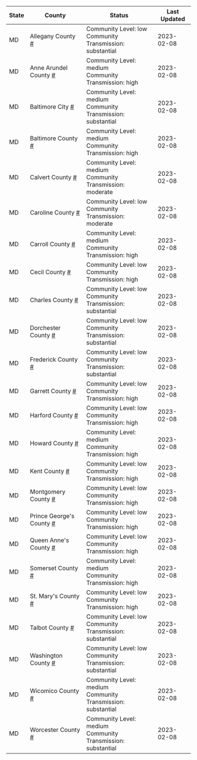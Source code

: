 State | County | Status | Last Updated
--- | --- | --- | --- 
MD | Allegany County <a href="#allegany_county">#</a> | <a name="allegany_county"></a>Community Level: low<br/>Community Transmission: substantial | 2023-02-08
MD | Anne Arundel County <a href="#anne_arundel_county">#</a> | <a name="anne_arundel_county"></a>Community Level: medium<br/>Community Transmission: high | 2023-02-08
MD | Baltimore City <a href="#baltimore_city">#</a> | <a name="baltimore_city"></a>Community Level: medium<br/>Community Transmission: substantial | 2023-02-08
MD | Baltimore County <a href="#baltimore_county">#</a> | <a name="baltimore_county"></a>Community Level: medium<br/>Community Transmission: high | 2023-02-08
MD | Calvert County <a href="#calvert_county">#</a> | <a name="calvert_county"></a>Community Level: medium<br/>Community Transmission: moderate | 2023-02-08
MD | Caroline County <a href="#caroline_county">#</a> | <a name="caroline_county"></a>Community Level: low<br/>Community Transmission: moderate | 2023-02-08
MD | Carroll County <a href="#carroll_county">#</a> | <a name="carroll_county"></a>Community Level: medium<br/>Community Transmission: high | 2023-02-08
MD | Cecil County <a href="#cecil_county">#</a> | <a name="cecil_county"></a>Community Level: low<br/>Community Transmission: high | 2023-02-08
MD | Charles County <a href="#charles_county">#</a> | <a name="charles_county"></a>Community Level: low<br/>Community Transmission: substantial | 2023-02-08
MD | Dorchester County <a href="#dorchester_county">#</a> | <a name="dorchester_county"></a>Community Level: low<br/>Community Transmission: substantial | 2023-02-08
MD | Frederick County <a href="#frederick_county">#</a> | <a name="frederick_county"></a>Community Level: low<br/>Community Transmission: substantial | 2023-02-08
MD | Garrett County <a href="#garrett_county">#</a> | <a name="garrett_county"></a>Community Level: low<br/>Community Transmission: high | 2023-02-08
MD | Harford County <a href="#harford_county">#</a> | <a name="harford_county"></a>Community Level: low<br/>Community Transmission: high | 2023-02-08
MD | Howard County <a href="#howard_county">#</a> | <a name="howard_county"></a>Community Level: medium<br/>Community Transmission: high | 2023-02-08
MD | Kent County <a href="#kent_county">#</a> | <a name="kent_county"></a>Community Level: low<br/>Community Transmission: high | 2023-02-08
MD | Montgomery County <a href="#montgomery_county">#</a> | <a name="montgomery_county"></a>Community Level: low<br/>Community Transmission: high | 2023-02-08
MD | Prince George's County <a href="#prince_george's_county">#</a> | <a name="prince_george's_county"></a>Community Level: low<br/>Community Transmission: high | 2023-02-08
MD | Queen Anne's County <a href="#queen_anne's_county">#</a> | <a name="queen_anne's_county"></a>Community Level: low<br/>Community Transmission: high | 2023-02-08
MD | Somerset County <a href="#somerset_county">#</a> | <a name="somerset_county"></a>Community Level: medium<br/>Community Transmission: high | 2023-02-08
MD | St. Mary's County <a href="#st._mary's_county">#</a> | <a name="st._mary's_county"></a>Community Level: low<br/>Community Transmission: high | 2023-02-08
MD | Talbot County <a href="#talbot_county">#</a> | <a name="talbot_county"></a>Community Level: low<br/>Community Transmission: substantial | 2023-02-08
MD | Washington County <a href="#washington_county">#</a> | <a name="washington_county"></a>Community Level: low<br/>Community Transmission: substantial | 2023-02-08
MD | Wicomico County <a href="#wicomico_county">#</a> | <a name="wicomico_county"></a>Community Level: medium<br/>Community Transmission: substantial | 2023-02-08
MD | Worcester County <a href="#worcester_county">#</a> | <a name="worcester_county"></a>Community Level: medium<br/>Community Transmission: substantial | 2023-02-08
